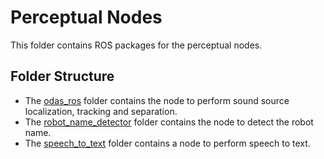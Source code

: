 # Perceptual Nodes
This folder contains ROS packages for the perceptual nodes.

## Folder Structure
- The [odas_ros](odas_ros) folder contains the node to perform sound source localization, tracking and separation.
- The [robot_name_detector](robot_name_detector) folder contains the node to detect the robot name.
- The [speech_to_text](speech_to_text) folder contains a node to perform speech to text.

